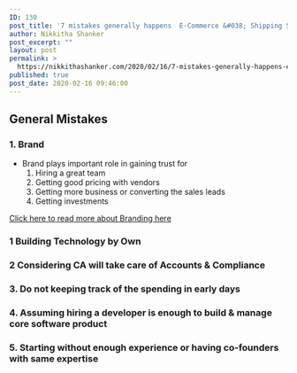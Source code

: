 ```yaml
---
ID: 130
post_title: '7 mistakes generally happens  E-Commerce &#038; Shipping Startups(Indian)'
author: Nikkitha Shanker
post_excerpt: ""
layout: post
permalink: >
  https://nikkithashanker.com/2020/02/16/7-mistakes-generally-happens-e-commerce-shipping-startups-indian/
published: true
post_date: 2020-02-16 09:46:00
---
```

<!-- wp:heading -->
<h2>General Mistakes</h2>
<!-- /wp:heading -->

<!-- wp:heading {"level":3} -->
<h3>1. Brand</h3>
<!-- /wp:heading -->

<!-- wp:list -->
<ul><li>Brand plays important role in gaining trust for <ol><li>Hiring a great team</li><li>Getting good pricing with vendors</li><li>Getting more business or converting the sales leads</li><li>Getting investments</li></ol></li></ul>
<!-- /wp:list -->

<!-- wp:paragraph -->
<p><a href="https://nikkithashanker.com/category/branding/" target="_blank" rel="noreferrer noopener" aria-label="Click here to read more about Branding here (opens in a new tab)">Click here to read more about Branding here</a></p>
<!-- /wp:paragraph -->

<!-- wp:heading {"level":3} -->
<h3>1 Building Technology by Own</h3>
<!-- /wp:heading -->

<!-- wp:heading {"level":3} -->
<h3>2 Considering CA will take care of Accounts &amp; Compliance </h3>
<!-- /wp:heading -->

<!-- wp:heading {"level":3} -->
<h3>3. Do not keeping track of the spending in early days</h3>
<!-- /wp:heading -->

<!-- wp:heading {"level":3} -->
<h3>4. Assuming hiring a developer is enough to build &amp; manage core software product</h3>
<!-- /wp:heading -->

<!-- wp:heading {"level":3} -->
<h3>5. Starting without enough experience or having co-founders with same expertise</h3>
<!-- /wp:heading -->